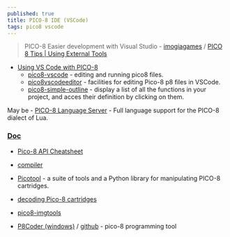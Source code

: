 ```yaml
---
published: true
title: PICO-8 IDE (VSCode)
tags: pico8 vscode
---
```

> PICO-8 Easier development with Visual Studio - [imogiagames](https://imogiagames.itch.io/anila/devlog/367600/pico-8-easier-development-with-visual-studio) / [PICO 8 Tips \| Using External Tools](https://www.youtube.com/watch?v=srPKBhzgZhc)

- [Using VS Code with PICO-8](https://erika.florist/wiki/computers/vscodepico8/) 
    - [pico8-vscode](https://github.com/joho/pico8-vscode#pico8-vscode) - editing and running pico8 files.
    - [pico8vscodeeditor](https://marketplace.visualstudio.com/items?itemName=Grumpydev.pico8vscodeeditor) - facilities for editing Pico-8 p8 files in VSCode.
    - [pico8-simple-outline](https://marketplace.visualstudio.com/items?itemName=unremarkable.pico8-simple-outline) - display a list of all the functions in your project, and acces their definition by clicking on them.
    
May be
    - [PICO-8 Language Server](https://github.com/japhib/pico8-ls#pico-8-language-server) - Full language support for the PICO-8 dialect of Lua.

### [Doc](https://www.lexaloffle.com/dl/docs/pico-8_manual.html)
- [Pico-8 API Cheatsheet](https://iiviigames.github.io/pico8-api/)
    
- [compiler](https://github.com/amirave/pico-compiler)
- [Picotool](https://github.com/dansanderson/picotool) - a suite of tools and a Python library for manipulating PICO-8 cartridges. 
- [decoding Pico-8 cartridges](https://robertovaccari.com/blog/2021_01_03_stegano_pico8/)
- [pico8-imgtools](https://github.com/gamax92/pico8-imgtools)
- [P8Coder (windows)](https://blog.thrill-project.com/p8coder-pico-8-programming-tool/) / [github](https://github.com/movAX13h/P8Coder) - pico-8 programming tool
